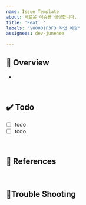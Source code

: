 ```yaml
---
name: Issue Template
about: 새로운 이슈를 생성합니다.
title: 'Feat: '
labels: "\U0001F3F3️ 작업 예정"
assignees: dev-junehee

---
```


##  📌 Overview
- 

<br />

## ✔️ Todo
- [ ] todo
- [ ] todo

<br />

## 🔗 References
<!-- 없을시 삭제 -->

<br />

## 🧯Trouble Shooting
<!-- 없을시 삭제 -->
